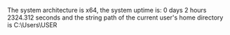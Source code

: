 The system architecture is x64, the system uptime is: 0 days 2 hours 2324.312 seconds and the string path of the current user's home directory is C:\Users\USER